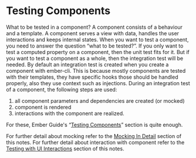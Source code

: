 # Testing Components

What to be tested in a component? A component consists of a behaviour and a template. A component serves a view with data, handles the user interactions and keeps internal states. When you want to test a component, you need to answer the question “what to be tested?”.
If you only want to test a computed property on a component, then the unit test fits for it. But if you want to test a component as a whole, then the integration test will be needed. By default an integration test is created when you create a component with ember-cli. This is because mostly components are tested with their templates, they have specific hooks those should be handled properly, also they use context such as injections.
During an integration test of a component, the following steps are used:
1. all component parameters and dependencies are created (or mocked)
2. component is rendered
3. interactions with the component are realized.

For these, Ember Guide's “[Testing Components](https://guides.emberjs.com/v2.12.0/testing/testing-components/)” section is quite enough.

For further detail about mocking refer to the [Mocking In Detail](./mocking-in-detail.md) section of this notes.
For further detail about interaction with component refer to the [Testing with UI Interactions](./testing-with-ui-interactions.md) section of this notes.
